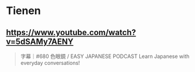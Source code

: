 # Tienen

## https://www.youtube.com/watch?v=5dSAMy7AENY

> 字幕｜#680 色眼鏡 / EASY JAPANESE PODCAST Learn Japanese with everyday conversations! 
